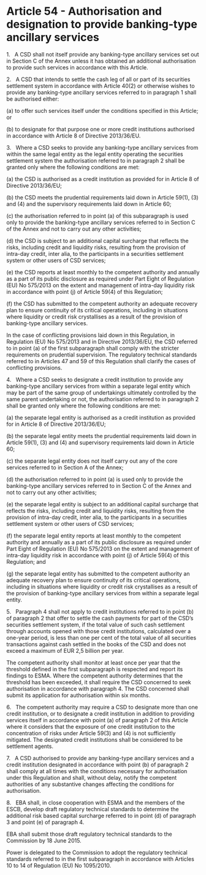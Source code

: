 # Article 54 - Authorisation and designation to provide banking-type ancillary services


1.   A CSD shall not itself provide any banking-type ancillary services set out in Section C of the Annex unless it has obtained an additional authorisation to provide such services in accordance with this Article.

2.   A CSD that intends to settle the cash leg of all or part of its securities settlement system in accordance with Article 40(2) or otherwise wishes to provide any banking-type ancillary services referred to in paragraph 1 shall be authorised either:

(a) to offer such services itself under the conditions specified in this Article; or

(b) to designate for that purpose one or more credit institutions authorised in accordance with Article 8 of Directive 2013/36/EU.

3.   Where a CSD seeks to provide any banking-type ancillary services from within the same legal entity as the legal entity operating the securities settlement system the authorisation referred to in paragraph 2 shall be granted only where the following conditions are met:

(a) the CSD is authorised as a credit institution as provided for in Article 8 of Directive 2013/36/EU;

(b) the CSD meets the prudential requirements laid down in Article 59(1), (3) and (4) and the supervisory requirements laid down in Article 60;

(c) the authorisation referred to in point (a) of this subparagraph is used only to provide the banking-type ancillary services referred to in Section C of the Annex and not to carry out any other activities;

(d) the CSD is subject to an additional capital surcharge that reflects the risks, including credit and liquidity risks, resulting from the provision of intra-day credit, inter alia, to the participants in a securities settlement system or other users of CSD services;

(e) the CSD reports at least monthly to the competent authority and annually as a part of its public disclosure as required under Part Eight of Regulation (EU) No 575/2013 on the extent and management of intra-day liquidity risk in accordance with point (j) of Article 59(4) of this Regulation;

(f) the CSD has submitted to the competent authority an adequate recovery plan to ensure continuity of its critical operations, including in situations where liquidity or credit risk crystallises as a result of the provision of banking-type ancillary services.

In the case of conflicting provisions laid down in this Regulation, in Regulation (EU) No 575/2013 and in Directive 2013/36/EU, the CSD referred to in point (a) of the first subparagraph shall comply with the stricter requirements on prudential supervision. The regulatory technical standards referred to in Articles 47 and 59 of this Regulation shall clarify the cases of conflicting provisions.

4.   Where a CSD seeks to designate a credit institution to provide any banking-type ancillary services from within a separate legal entity which may be part of the same group of undertakings ultimately controlled by the same parent undertaking or not, the authorisation referred to in paragraph 2 shall be granted only where the following conditions are met:

(a) the separate legal entity is authorised as a credit institution as provided for in Article 8 of Directive 2013/36/EU;

(b) the separate legal entity meets the prudential requirements laid down in Article 59(1), (3) and (4) and supervisory requirements laid down in Article 60;

(c) the separate legal entity does not itself carry out any of the core services referred to in Section A of the Annex;

(d) the authorisation referred to in point (a) is used only to provide the banking-type ancillary services referred to in Section C of the Annex and not to carry out any other activities;

(e) the separate legal entity is subject to an additional capital surcharge that reflects the risks, including credit and liquidity risks, resulting from the provision of intra-day credit, inter alia, to the participants in a securities settlement system or other users of CSD services;

(f) the separate legal entity reports at least monthly to the competent authority and annually as a part of its public disclosure as required under Part Eight of Regulation (EU) No 575/2013 on the extent and management of intra-day liquidity risk in accordance with point (j) of Article 59(4) of this Regulation; and

(g) the separate legal entity has submitted to the competent authority an adequate recovery plan to ensure continuity of its critical operations, including in situations where liquidity or credit risk crystallises as a result of the provision of banking-type ancillary services from within a separate legal entity.

5.   Paragraph 4 shall not apply to credit institutions referred to in point (b) of paragraph 2 that offer to settle the cash payments for part of the CSD’s securities settlement system, if the total value of such cash settlement through accounts opened with those credit institutions, calculated over a one-year period, is less than one per cent of the total value of all securities transactions against cash settled in the books of the CSD and does not exceed a maximum of EUR 2,5 billion per year.

The competent authority shall monitor at least once per year that the threshold defined in the first subparagraph is respected and report its findings to ESMA. Where the competent authority determines that the threshold has been exceeded, it shall require the CSD concerned to seek authorisation in accordance with paragraph 4. The CSD concerned shall submit its application for authorisation within six months.

6.   The competent authority may require a CSD to designate more than one credit institution, or to designate a credit institution in addition to providing services itself in accordance with point (a) of paragraph 2 of this Article where it considers that the exposure of one credit institution to the concentration of risks under Article 59(3) and (4) is not sufficiently mitigated. The designated credit institutions shall be considered to be settlement agents.

7.   A CSD authorised to provide any banking-type ancillary services and a credit institution designated in accordance with point (b) of paragraph 2 shall comply at all times with the conditions necessary for authorisation under this Regulation and shall, without delay, notify the competent authorities of any substantive changes affecting the conditions for authorisation.

8.   EBA shall, in close cooperation with ESMA and the members of the ESCB, develop draft regulatory technical standards to determine the additional risk based capital surcharge referred to in point (d) of paragraph 3 and point (e) of paragraph 4.

EBA shall submit those draft regulatory technical standards to the Commission by 18 June 2015.

Power is delegated to the Commission to adopt the regulatory technical standards referred to in the first subparagraph in accordance with Articles 10 to 14 of Regulation (EU) No 1095/2010.
